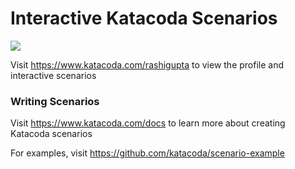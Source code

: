 # Interactive Katacoda Scenarios

[![](http://shields.katacoda.com/katacoda/rashigupta/count.svg)](https://www.katacoda.com/rashigupta "Get your profile on Katacoda.com")

Visit https://www.katacoda.com/rashigupta to view the profile and interactive scenarios

### Writing Scenarios
Visit https://www.katacoda.com/docs to learn more about creating Katacoda scenarios

For examples, visit https://github.com/katacoda/scenario-example
